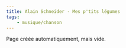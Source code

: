 ```yaml
---
title: Alain Schneider - Mes p'tits légumes
tags:
    - musique/chanson
---
```


Page créée automatiquement, mais vide.
